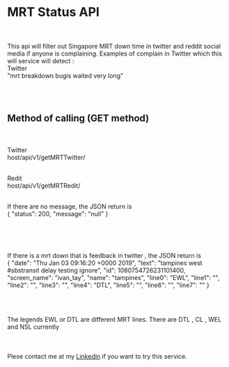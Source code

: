 # MRT Status API
<br><br>
This api will filter out Singapore MRT down time in  twitter and reddit social media if anyone is complaining. Examples of complain in Twitter which this will service will detect :<br>
Twitter <br>
"mrt breakdown bugis waited very long" 

<br><br>

## Method of calling (GET method)
<br><br>
Twitter<br>
host/api/v1/getMRTTwitter/
<br><br>

Redit <br>
host/api/v1/getMRTRedit/
<br><br>

If there are no message, the JSON return is 
<br>
{
"status": 200,
"message": "null"
}

<br><br><br>

If there is a mrt down that is feedback in twitter , the JSON return is 
<br>
{
"date": "Thu Jan 03 09:16:20 +0000 2019",
"text": "tampines west #sbstransit delay testing ignore",
"id": 1080754726231101400,
"screen_name": "ivan_tay",
"name": "tampines",
"line0": "EWL",
"line1": "",
"line2": "",
"line3": "",
"line4": "DTL",
"line5": "",
"line6": "",
"line7": ""
}

<br><br>

The legends EWL or DTL are different MRT lines. There are DTL , CL , WEL and NSL currently
<br><br><br><br>
Plese contact me at my [Linkedin](https://www.linkedin.com/in/ivantay/) if you want to try this service.

